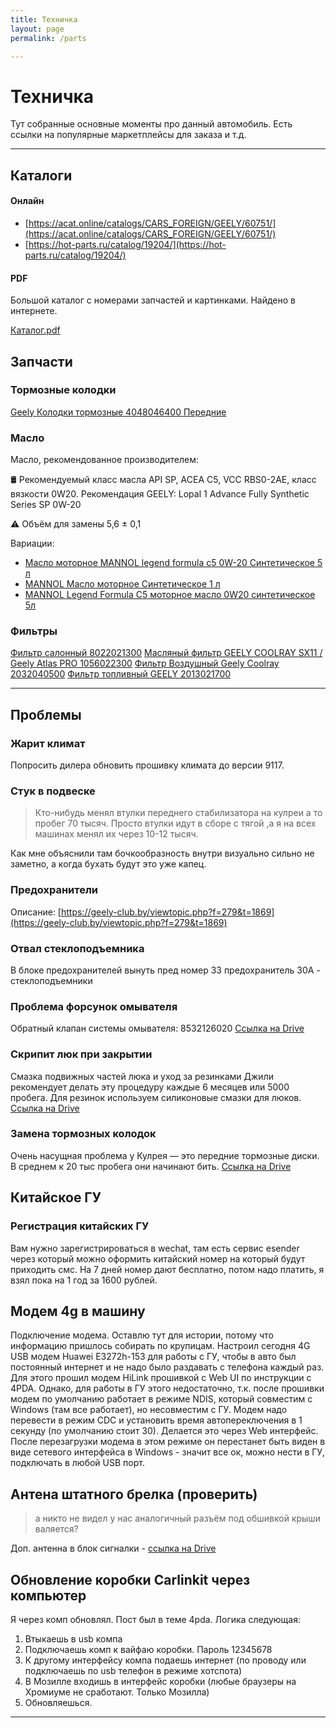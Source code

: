 ```yaml
---
title: Техничка
layout: page
permalink: /parts

---
```


# Техничка
Тут собранные основные моменты про данный автомобиль. Есть ссылки на популярные маркетплейсы для заказа и т.д.

------

## Каталоги

#### Онлайн
- [https://acat.online/catalogs/CARS_FOREIGN/GEELY/60751/](https://acat.online/catalogs/CARS_FOREIGN/GEELY/60751/)
- [https://hot-parts.ru/catalog/19204/](https://hot-parts.ru/catalog/19204/)

#### PDF
Большой каталог с номерами запчастей и картинками.
Найдено в интернете.

[Каталог.pdf](https://qttc.github.io/assets/pdf/catalog_parts.pdf)

## Запчасти

### Тормозные колодки
[Geely Колодки тормозные 4048046400 Передние](https://ozon.ru/t/jYjlMDk)

### Масло

Масло, рекомендованное производителем:

🛢 Рекомендуемый класс масла API SP, ACEA C5, VCC RBS0-2AE, класс вязкости 0W20. 
Рекомендация GEELY: Lopal 1 Advance Fully Synthetic Series SP 0W-20

⚠️ Объём для замены 5,6 ± 0,1

Вариации:
- [Масло моторное MANNOL legend formula c5 0W-20 Синтетическое 5 л](https://ozon.ru/t/nYRd31V )
- [MANNOL Масло моторное Синтетическое 1 л](https://ozon.ru/t/X8byEkD)
- [MANNOL Legend Formula C5 моторное масло 0W20 синтетическое 5л](https://www.wildberries.ru/catalog/81580154/detail.aspx )

### Фильтры

[Фильтр салонный 8022021300](https://ozon.ru/t/P2yEpq2 )
[Масляный фильтр GEELY COOLRAY SX11 / Geely Atlas PRO 1056022300](https://ozon.ru/t/dkNG3XJ )
[Фильтр Воздушный Geely Coolray 2032040500](https://ozon.ru/t/RowNPLL)
[Фильтр топливный GEELY 2013021700](https://ozon.ru/t/nYRd3AL)

---
## Проблемы

### Жарит климат
Попросить дилера обновить прошивку климата до версии 9117.

### Стук в подвеске

> Кто-нибудь менял втулки переднего стабилизатора на кулреи а то пробег 70 тысяч. Просто втулки идут в сборе с тягой ,а я на всех машинах менял их через 10-12 тысяч.

Как мне объяснили там бочкообразность внутри визуально сильно не заметно, а когда бухать будут это уже капец.

### Предохранители
Описание: [https://geely-club.by/viewtopic.php?f=279&t=1869](https://geely-club.by/viewtopic.php?f=279&t=1869)

### Отвал стеклоподъемника

В блоке предохранителей вынуть пред номер 33 предохранитель 30А - стеклоподъемники

### Проблема форсунок омывателя

Обратный клапан системы омывателя: 8532126020
[Ссылка на Drive](https://www.drive2.ru/parts/toyota-lexus/8532126020/B9bjwEAAGmM)

### Скрипит люк при закрытии
Смазка подвижных частей люка и уход за резинками Джили рекомендует делать эту процедуру каждые 6 месяцев или 5000 пробега. Для резинок используем силиконовые смазки для люков.
[Ссылка на Drive](https://www.drive2.ru/l/643905621258679023/) 

### Замена тормозных колодок

Очень насущная проблема у Кулрея — это передние тормозные диски. В среднем к 20 тыс пробега они начинают бить.
[Ссылка на Drive](https://www.drive2.ru/l/663420578262173512/)



## Китайское ГУ 
### Регистрация китайских ГУ

Вам нужно зарегистрироваться в wechat, там есть сервис esender через который можно оформить китайский номер на который будут приходить смс. На 7 дней номер дают бесплатно, потом надо платить, я взял пока на 1 год за 1600 рублей.

## Модем 4g в машину

Подключение модема. 
Оставлю тут для истории, потому что информацию пришлось собирать по крупицам. 
Настроил сегодня 4G USB модем Huawei E3272h-153 для работы с ГУ, чтобы в авто был постоянный интернет и не надо было раздавать с телефона каждый раз. Для этого прошил модем HiLink прошивкой c Web UI по инструкции с 4PDA. Однако, для работы в ГУ этого недостаточно, т.к. после прошивки модем по умолчанию работает в режиме NDIS, который совместим с Windows (там все работает), но несовместим с ГУ. Модем надо перевести в режим CDC и установить время автопереключения в 1 секунду (по умолчанию стоит 30). Делается это через Web интерфейс. После перезагрузки модема в этом режиме он перестанет быть виден в виде сетевого интерфейса в Windows - значит все ок, можно нести в ГУ, подключать в любой USB порт.

## Антена штатного брелка (проверить)

> а никто не видел у нас аналогичный разъём под обшивкой крыши валяется? 

Доп. антенна в блок сигналки - [ссылка на Drive](https://www.drive2.ru/l/666358473331596058/)

## Обновление коробки Carlinkit через компьютер

Я через комп обновлял. Пост был в теме 4pda. 
Логика следующая:

1. Втыкаешь в usb компа
2. Подключаешь комп к вайфаю коробки. Пароль 12345678
3. К другому интерфейсу компа подаешь интернет (по проводу или подключаешь по usb телефон в режиме хотспота)
4. В Мозилле входишь в интерфейс коробки (любые браузеры на Хромиуме не сработают. Только Мозилла)
5. Обновляешься.

------
